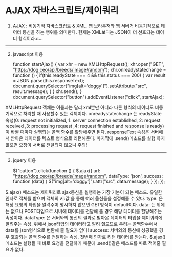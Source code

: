 AJAX 자바스크립트/제이쿼리
====================

1. AJAX : 비동기적 자바스크립트 & XML. 웹 브라우저와 웹 서버거 비동기적으로 데어터 통신을 하는 행위를 의미한다. 현재는 XML보다는 JSON이 더 선호되는 데이터 형식이라고...

* * *

2. javascript 이용

    function startAjax() {
        var xhr = new XMLHttpRequest();
        xhr.open("GET", "https://dog.ceo/api/breeds/image/random");
        xhr.onreadystatechange = function () {
            if(this.readyState === 4 && this.status === 200) {
                var result = JSON.parse(this.responseText);
                document.querySelector("img[alt='doggy']").setAttribute("src", result.message);
            }
        }
        xhr.send();
    }
    document.querySelector("button").addEventListener("click", startAjax);

XMLHttpRequest 객체는 이름과는 달리 xml뿐만 아니라 다른 형식의 데이터도 비동기적으로 처리할 때 사용할수 있는 객체이다.
onreadystatechange 는 readyState 속성(0: request not initialized, 1: server connection established, 2: request received ,3: processing request ,4: request finished and response is ready) 이 바뀔 때마다 실행되는 콜백 함수를 할당해주면 된다.
responseText 속성은 서버에서 받아온 데이터를 텍스트 형식으로 리턴해준다.
마지막에 .send()메소드를 실행 하지 않으면 요청이 서버로 전달되지 않으니 주의!

* * *

3. jquery 이용

    $("button").click(function () {
        $.ajax({
            url: "https://dog.ceo/api/breeds/image/random",
            dataType: 'json',
            success: function (data) {
                $("img[alt='doggy']").attr("src", data.message);
            }
        });
    });

$.ajax() 메소드는 제이쿼리로 ajax통신을 실행하는 가장 기본이 되는 메소드. 유일한 인자로 객체를 받으며 객체의 키:값 을 통해 여러 옵션들을 설정해줄 수 있다.
type: 은 해당 요청의 타입을 알려주며 명시하지 않으면 GET방식이 default이다.
data: 는 위에는 없으나 POST타입으로 서버에 데이터를 전달해 줄 경우 해당 데이터를 할당해주는 속성이다.
dataType: 은 서버와의 통신의 결과로 받아온 데이터의 타입을 제이쿼리에 알려주는 속성. 위에서 json타입의 데이터라고 알려 줬으므로 우리는 콜백함수에서 data를 json형식으로 변환해 줄 필요가 없다!
success: 서버와의 통신에 성공했을 경우 호출되는 콜백 함수를 전달하는 속성. 첫번째 인자로 리턴 데이터를 받는다.
$.ajax() 메소드는 실행될 때 바로 요청을 전달하기 때문에 .send()같은 메소드를 따로 적어줄 필요가 없다.